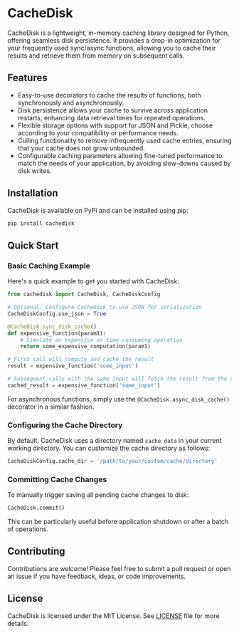 # CacheDisk

CacheDisk is a lightweight, in-memory caching library designed for Python, offering seamless disk persistence.
It provides a drop-in optimization for your frequently used sync/async functions, allowing you to cache their results and retrieve them from memory on subsequent calls.

## Features

- Easy-to-use decorators to cache the results of functions, both synchronously and asynchronously.
- Disk persistence allows your cache to survive across application restarts, enhancing data retrieval times for repeated operations.
- Flexible storage options with support for JSON and Pickle, choose according to your compatibility or performance needs.
- Culling functionality to remove infrequently used cache entries, ensuring that your cache does not grow unbounded.
- Configurable caching parameters allowing fine-tuned performance to match the needs of your application, by avoiding slow-downs caused by disk writes.

## Installation

CacheDisk is available on PyPi and can be installed using pip:

```bash
pip install cachedisk
```

## Quick Start

### Basic Caching Example

Here's a quick example to get you started with CacheDisk:

```python
from cachedisk import CacheDisk, CacheDiskConfig

# Optional: Configure CacheDisk to use JSON for serialization
CacheDiskConfig.use_json = True

@CacheDisk.sync_disk_cache()
def expensive_function(param1):
    # Simulate an expensive or time-consuming operation
    return some_expensive_computation(param1)

# First call will compute and cache the result
result = expensive_function('some_input')

# Subsequent calls with the same input will fetch the result from the cache
cached_result = expensive_function('some_input')
```

For asynchronous functions, simply use the `@CacheDisk.async_disk_cache()` decorator in a similar fashion.

### Configuring the Cache Directory

By default, CacheDisk uses a directory named `cache_data` in your current working directory. You can customize the cache directory as follows:

```python
CacheDiskConfig.cache_dir = '/path/to/your/custom/cache/directory'
```

### Committing Cache Changes

To manually trigger saving all pending cache changes to disk:

```python
CacheDisk.commit()
```

This can be particularly useful before application shutdown or after a batch of operations.

## Contributing

Contributions are welcome! Please feel free to submit a pull request or open an issue if you have feedback, ideas, or code improvements.

## License

CacheDisk is licensed under the MIT License. See [LICENSE](LICENSE) file for more details.